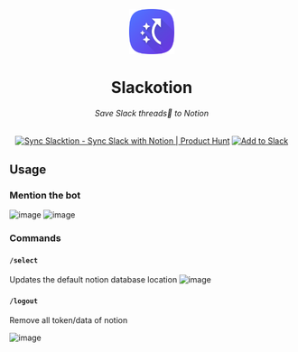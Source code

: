 <p align="center">
<img src='assets/icon-512.png' width=80/>
<h1 align="center">Slackotion</h1>
</p>
<h6 align="center">
Save Slack threads🧵 to Notion
</h6>
<p align="center">
<a href="https://www.producthunt.com/posts/sync-slacktion?utm_source=badge-featured&utm_medium=badge&utm_souce=badge-sync&#0045;slacktion" target="_blank"><img src="https://api.producthunt.com/widgets/embed-image/v1/featured.svg?post_id=369701&theme=light" alt="Sync&#0032;Slacktion - Sync&#0032;Slack&#0032;with&#0032;Notion | Product Hunt" style="height: 40px;" height="40" /></a> <a href="https://slack.com/oauth/v2/authorize?client_id=1040484039265.4460398918629&scope=app_mentions:read,channels:history,chat:write,commands&user_scope="><img alt="Add to Slack" height="40" width="139" src="https://platform.slack-edge.com/img/add_to_slack.png" srcSet="https://platform.slack-edge.com/img/add_to_slack.png 1x, https://platform.slack-edge.com/img/add_to_slack@2x.png 2x" /></a>

</p>

## Usage

### Mention the bot

<img width="547" alt="image" src="https://user-images.githubusercontent.com/55053424/205466491-ba64e975-874a-4f3a-8918-e0c7f198c690.png">

<img width="350" alt="image" src="https://user-images.githubusercontent.com/55053424/205466469-6a9b55ba-f212-4e93-9e65-aa2f34b75fdd.png">


### Commands

#### `/select`

Updates the default notion database location
<img width="607" alt="image" src="https://user-images.githubusercontent.com/55053424/205466519-cbbbd586-44f6-40b2-b8b8-e87cd9ba76ee.png">

#### `/logout`
Remove all token/data of notion

<img width="453" alt="image" src="https://user-images.githubusercontent.com/55053424/205465224-0a89beb5-69ac-4b5a-a6e7-abe348643bc6.png">

